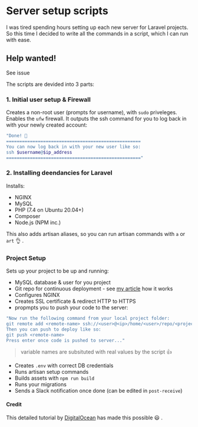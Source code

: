 # Server setup scripts

I was tired spending hours setting up each new server for Laravel projects.
So this time I decided to write all the commands in a script, which I can run with ease.

## Help wanted!
See issue

The scripts are devided into 3 parts:
### 1. Initial user setup & Firewall
Creates a non-root user (prompts for username), with `sudo` priveleges.
Enables the `ufw` firewall.
It outputs the ssh command for you to log back in with your newly created account:

```bash
"Done! 💪
===================================================
You can now log back in with your new user like so:
ssh $username@$ip_address
==================================================="
```

### 2. Installing deendancies for Laravel

Installs:
- NGINX
- MySQL
- PHP (7.4 on Ubuntu 20.04+)
- Composer
- Node.js (NPM inc.)

This also adds artisan aliases, so you can run artisan commands with `a` or `art` 👌 .

### Project Setup
Sets up your project to be up and running:
- MySQL database & user for you project
- Git repo for continuous deployment - see [my article](https://blog.yiddishe-kop.com/posts/setting-up-a-fresh-server-for-continuous-deployment-with-git) how it works
- Configures NGINX
- Creates SSL certificate & redirect HTTP to HTTPS
- propmpts you to push your code to the server:
```bash
"Now run the following command from your local project folder:
git remote add <remote-name> ssh://<user>@<ip>/home/<user>/repo/<project-name>.git
Then you can push to deploy like so:
git push <remote-name>
Press enter once code is pushed to server..."
```
> variable names are subsituted with real values by the script 👍
- Creates `.env` with correct DB credentials
- Runs artisan setup commands
- Builds assets with `npm run build`
- Runs your migrations
- Sends a Slack notification once done (can be edited in `post-receive`)


#### Credit
This detailed tutorial by [DigitalOcean](https://www.digitalocean.com/community/tutorials/how-to-install-and-configure-laravel-with-nginx-on-ubuntu-20-04) has made this possible 😃 .
